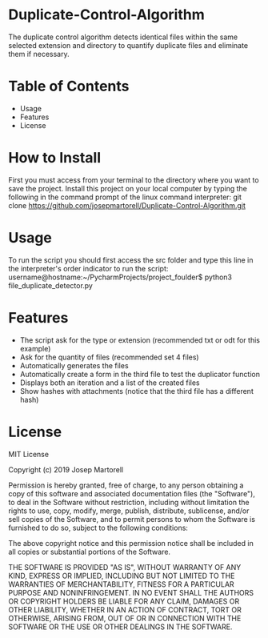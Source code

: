 # Duplicate-Control-Algorithm

The duplicate control algorithm detects identical files within the same 
selected extension and directory to quantify duplicate files and eliminate 
them if necessary.

# Table of Contents

- Usage
- Features
- License


# How to Install

First you must access from your terminal to the directory where you want to save the project. Install this project on your local computer by typing the following in the command prompt of the linux command interpreter:
git clone https://github.com/josepmartorell/Duplicate-Control-Algorithm.git

# Usage

To run the script you should first access the src folder and type this line in the interpreter's order indicator to run the script:
username@hostname:~/PycharmProjects/project_foulder$ python3 file_duplicate_detector.py

# Features

- The script ask for the type or extension (recommended txt or odt for this example)
- Ask for the quantity of files (recommended set 4 files)
- Automatically generates the files
- Automatically create a form in the third file to test the duplicator function
- Displays both an iteration and a list of the created files
- Show hashes with attachments (notice that the third file has a different hash)

# License

MIT License

Copyright (c) 2019 Josep Martorell

Permission is hereby granted, free of charge, to any person obtaining a copy
of this software and associated documentation files (the "Software"), to deal
in the Software without restriction, including without limitation the rights
to use, copy, modify, merge, publish, distribute, sublicense, and/or sell
copies of the Software, and to permit persons to whom the Software is
furnished to do so, subject to the following conditions:

The above copyright notice and this permission notice shall be included in all
copies or substantial portions of the Software.

THE SOFTWARE IS PROVIDED "AS IS", WITHOUT WARRANTY OF ANY KIND, EXPRESS OR
IMPLIED, INCLUDING BUT NOT LIMITED TO THE WARRANTIES OF MERCHANTABILITY,
FITNESS FOR A PARTICULAR PURPOSE AND NONINFRINGEMENT. IN NO EVENT SHALL THE
AUTHORS OR COPYRIGHT HOLDERS BE LIABLE FOR ANY CLAIM, DAMAGES OR OTHER
LIABILITY, WHETHER IN AN ACTION OF CONTRACT, TORT OR OTHERWISE, ARISING FROM,
OUT OF OR IN CONNECTION WITH THE SOFTWARE OR THE USE OR OTHER DEALINGS IN THE
SOFTWARE.